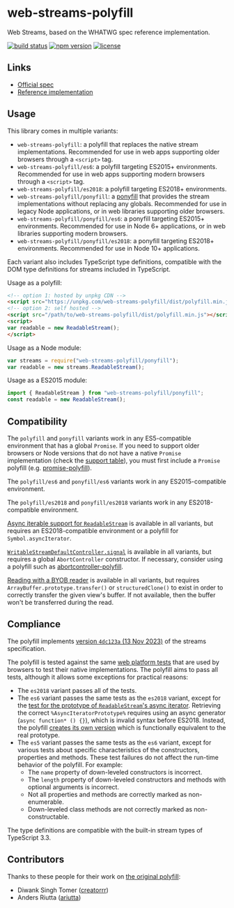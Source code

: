 # web-streams-polyfill

Web Streams, based on the WHATWG spec reference implementation.

[![build status](https://api.travis-ci.com/MattiasBuelens/web-streams-polyfill.svg?branch=master)](https://travis-ci.com/MattiasBuelens/web-streams-polyfill)
[![npm version](https://img.shields.io/npm/v/web-streams-polyfill.svg)](https://www.npmjs.com/package/web-streams-polyfill)
[![license](https://img.shields.io/npm/l/web-streams-polyfill.svg)](https://github.com/MattiasBuelens/web-streams-polyfill/blob/master/LICENSE)

## Links

- [Official spec][spec]
- [Reference implementation][ref-impl]

## Usage

This library comes in multiple variants:

- `web-streams-polyfill`: a polyfill that replaces the native stream implementations.
  Recommended for use in web apps supporting older browsers through a `<script>` tag.
- `web-streams-polyfill/es6`: a polyfill targeting ES2015+ environments.
  Recommended for use in web apps supporting modern browsers through a `<script>` tag.
- `web-streams-polyfill/es2018`: a polyfill targeting ES2018+ environments.
- `web-streams-polyfill/ponyfill`: a [ponyfill] that provides
  the stream implementations without replacing any globals.
  Recommended for use in legacy Node applications, or in web libraries supporting older browsers.
- `web-streams-polyfill/ponyfill/es6`: a ponyfill targeting ES2015+ environments.
  Recommended for use in Node 6+ applications, or in web libraries supporting modern browsers.
- `web-streams-polyfill/ponyfill/es2018`: a ponyfill targeting ES2018+ environments.
  Recommended for use in Node 10+ applications.

Each variant also includes TypeScript type definitions, compatible with the DOM type definitions for streams included in TypeScript.

Usage as a polyfill:

```html
<!-- option 1: hosted by unpkg CDN -->
<script src="https://unpkg.com/web-streams-polyfill/dist/polyfill.min.js"></script>
<!-- option 2: self hosted -->
<script src="/path/to/web-streams-polyfill/dist/polyfill.min.js"></script>
<script>
var readable = new ReadableStream();
</script>
```

Usage as a Node module:

```js
var streams = require("web-streams-polyfill/ponyfill");
var readable = new streams.ReadableStream();
```

Usage as a ES2015 module:

```js
import { ReadableStream } from "web-streams-polyfill/ponyfill";
const readable = new ReadableStream();
```

## Compatibility

The `polyfill` and `ponyfill` variants work in any ES5-compatible environment that has a global `Promise`.
If you need to support older browsers or Node versions that do not have a native `Promise` implementation
(check the [support table][promise-support]), you must first include a `Promise` polyfill
(e.g. [promise-polyfill]).

The `polyfill/es6` and `ponyfill/es6` variants work in any ES2015-compatible environment.

The `polyfill/es2018` and `ponyfill/es2018` variants work in any ES2018-compatible environment.

[Async iterable support for `ReadableStream`][rs-asynciterator] is available in all variants, but requires an ES2018-compatible environment or a polyfill for `Symbol.asyncIterator`.

[`WritableStreamDefaultController.signal`][ws-controller-signal] is available in all variants, but requires a global `AbortController` constructor. If necessary, consider using a polyfill such as [abortcontroller-polyfill].

[Reading with a BYOB reader][mdn-byob-read] is available in all variants, but requires `ArrayBuffer.prototype.transfer()` or `structuredClone()` to exist in order to correctly transfer the given view's buffer. If not available, then the buffer won't be transferred during the read.

## Compliance

The polyfill implements [version `4dc123a` (13 Nov 2023)][spec-snapshot] of the streams specification.

The polyfill is tested against the same [web platform tests][wpt] that are used by browsers to test their native implementations.
The polyfill aims to pass all tests, although it allows some exceptions for practical reasons:

- The `es2018` variant passes all of the tests.
- The `es6` variant passes the same tests as the `es2018` variant, except for the [test for the prototype of `ReadableStream`'s async iterator][wpt-async-iterator-prototype].
  Retrieving the correct `%AsyncIteratorPrototype%` requires using an async generator (`async function* () {}`), which is invalid syntax before ES2018.
  Instead, the polyfill [creates its own version][stub-async-iterator-prototype] which is functionally equivalent to the real prototype.
- The `es5` variant passes the same tests as the `es6` variant, except for various tests about specific characteristics of the constructors, properties and methods.
  These test failures do not affect the run-time behavior of the polyfill.
  For example:
  - The `name` property of down-leveled constructors is incorrect.
  - The `length` property of down-leveled constructors and methods with optional arguments is incorrect.
  - Not all properties and methods are correctly marked as non-enumerable.
  - Down-leveled class methods are not correctly marked as non-constructable.

The type definitions are compatible with the built-in stream types of TypeScript 3.3.

## Contributors

Thanks to these people for their work on [the original polyfill][creatorrr-polyfill]:

- Diwank Singh Tomer ([creatorrr](https://github.com/creatorrr))
- Anders Riutta ([ariutta](https://github.com/ariutta))

[abortcontroller-polyfill]: https://www.npmjs.com/package/abortcontroller-polyfill
[creatorrr-polyfill]: https://github.com/creatorrr/web-streams-polyfill
[mdn-byob-read]: https://developer.mozilla.org/en-US/docs/Web/API/ReadableStreamBYOBReader/read
[ponyfill]: https://github.com/sindresorhus/ponyfill
[promise-polyfill]: https://www.npmjs.com/package/promise-polyfill
[promise-support]: https://kangax.github.io/compat-table/es6/#test-Promise
[ref-impl]: https://github.com/whatwg/streams
[rs-asynciterator]: https://streams.spec.whatwg.org/#rs-asynciterator
[spec]: https://streams.spec.whatwg.org
[spec-snapshot]: https://streams.spec.whatwg.org/commit-snapshots/4dc123a6e7f7ba89a8c6a7975b021156f39cab52/
[stub-async-iterator-prototype]: https://github.com/MattiasBuelens/web-streams-polyfill/blob/v2.0.0/src/target/es5/stub/async-iterator-prototype.ts
[wpt]: https://github.com/web-platform-tests/wpt/tree/2a298b616b7c865917d7198a287310881cbfdd8d/streams
[wpt-async-iterator-prototype]: https://github.com/web-platform-tests/wpt/blob/2a298b616b7c865917d7198a287310881cbfdd8d/streams/readable-streams/async-iterator.any.js#L24
[ws-controller-signal]: https://streams.spec.whatwg.org/#ws-default-controller-signal
